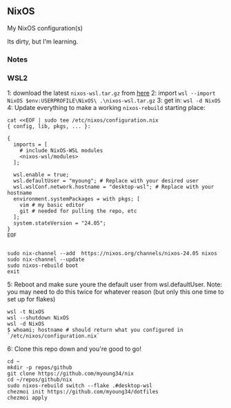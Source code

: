 ## NixOS

My NixOS configuration(s)

Its dirty, but I'm learning.

### Notes

### WSL2

1: download the latest `nixos-wsl.tar.gz` from [here](https://github.com/nix-community/NixOS-WSL/releases)
2: import `wsl --import NixOS $env:USERPROFILE\NixOS\ .\nixos-wsl.tar.gz`
3: get in: `wsl -d NixOS`
4: Update everything to make a working `nixos-rebuild` starting place:
```
cat <<EOF | sudo tee /etc/nixos/configuration.nix
{ config, lib, pkgs, ... }:

{
  imports = [
    # include NixOS-WSL modules
    <nixos-wsl/modules>
  ];

  wsl.enable = true;
  wsl.defaultUser = "myoung"; # Replace with your desired user
  wsl.wslConf.network.hostname = "desktop-wsl"; # Replace with your hostname
  environment.systemPackages = with pkgs; [
    vim # my basic editor
    git # needed for pulling the repo, etc
  ];
  system.stateVersion = "24.05";
}
EOF


sudo nix-channel --add  https://nixos.org/channels/nixos-24.05 nixos
sudo nix-channel --update
sudo nixos-rebuild boot
exit
```
5: Reboot and make sure youre the default user from wsl.defaultUser. Note: you may need to do this twice for whatever reason (but only this one time to set up for flakes)
```
wsl -t NixOS
wsl --shutdown NixOS
wsl -d NixOS
$ whoami; hostname # should return what you configured in `/etc/nixos/configuration.nix`
```
6: Clone this repo down and you're good to go!
```
cd ~
mkdir -p repos/github
git clone https://github.com/myoung34/nix
cd ~/repos/github/nix
sudo nixos-rebuild switch --flake .#desktop-wsl
chezmoi init https://github.com/myoung34/dotfiles
chezmoi apply
```
